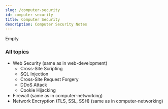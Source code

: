 ```yaml
---
slug: /computer-security
id: computer-security
title: Computer Security
description: Computer Security Notes
---
```


Empty

### All topics

- Web Security (same as in web-development)
    - Cross-Site Scripting
    - SQL Injection
    - Cross-Site Request Forgery
    - DDoS Attack
    - Cookie Hijacking
- Firewall (same as in computer-networking)
- Network Encryption (TLS, SSL, SSH) (same as in computer-networking)
